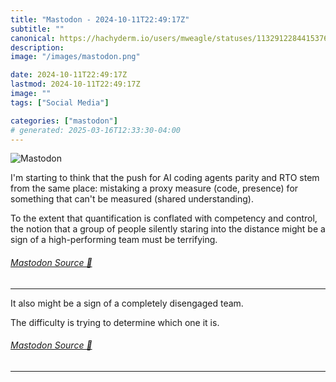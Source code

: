 ```yaml
---
title: "Mastodon - 2024-10-11T22:49:17Z"
subtitle: ""
canonical: https://hachyderm.io/users/mweagle/statuses/113291228441537664
description:
image: "/images/mastodon.png"

date: 2024-10-11T22:49:17Z
lastmod: 2024-10-11T22:49:17Z
image: ""
tags: ["Social Media"]

categories: ["mastodon"]
# generated: 2025-03-16T12:33:30-04:00
---
```

![Mastodon](/images/mastodon.png)

<p>I&#39;m starting to think that the push for AI coding agents parity and RTO stem from the same place: mistaking a proxy measure (code, presence) for something that can&#39;t be measured (shared understanding). </p><p>To the extent that quantification is conflated with competency and control, the notion that a group of people silently staring into the distance might be a sign of a high-performing team must be terrifying.</p>


###### [Mastodon Source 🐘](https://hachyderm.io/@mweagle/113291228441537664)

___

<p>It also might be a sign of a completely disengaged team.</p><p>The difficulty is trying to determine which one it is.</p>


###### [Mastodon Source 🐘](https://hachyderm.io/@mweagle/113291247284512606)

___

